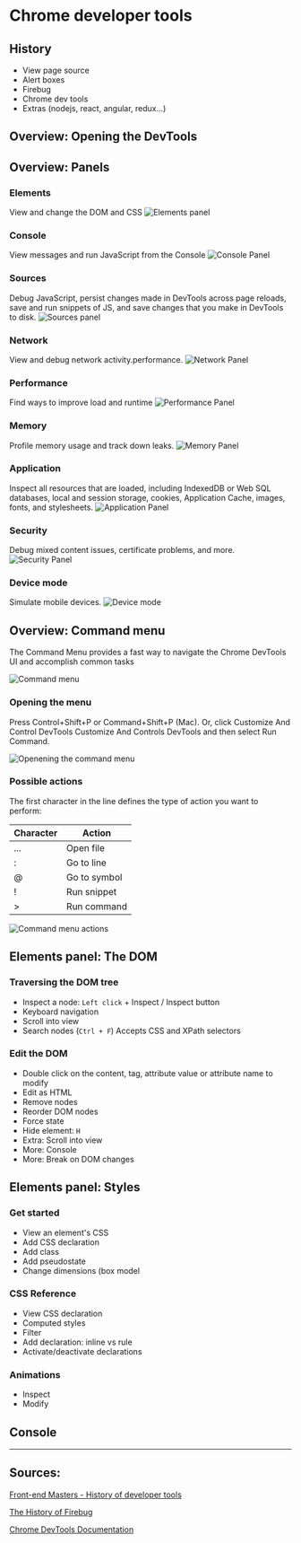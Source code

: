 # Chrome developer tools

## History

- View page source
- Alert boxes
- Firebug
- Chrome dev tools
- Extras (nodejs, react, angular, redux...)

## Overview: Opening the DevTools


## Overview: Panels

### Elements
 
 View and change the DOM and CSS
 ![Elements panel](https://developers.google.com/web/tools/chrome-devtools/images/panels/elements.png)

### Console

View messages and run JavaScript from the Console
![Console Panel](https://developers.google.com/web/tools/chrome-devtools/images/panels/console.png)

### Sources

Debug JavaScript, persist changes made in DevTools across page reloads, save and run snippets of JS, and save changes that you make in DevTools to disk.
![Sources panel](https://developers.google.com/web/tools/chrome-devtools/images/panels/sources.png)

### Network

View and debug network activity.performance.
![Network Panel](https://developers.google.com/web/tools/chrome-devtools/images/panels/network.png)

### Performance

Find ways to improve load and runtime 
![Performance Panel](https://developers.google.com/web/tools/chrome-devtools/images/panels/performance.png)

### Memory

Profile memory usage and track down leaks.
![Memory Panel](https://developers.google.com/web/tools/chrome-devtools/images/panels/memory.png)


### Application

Inspect all resources that are loaded, including IndexedDB or Web SQL databases, local and session storage, cookies, Application Cache, images, fonts, and stylesheets.
![Application Panel](https://developers.google.com/web/tools/chrome-devtools/images/panels/application.png)

### Security

Debug mixed content issues, certificate problems, and more.
![Security Panel](https://developers.google.com/web/tools/chrome-devtools/images/panels/security.png)

### Device mode

Simulate mobile devices.
![Device mode](https://developers.google.com/web/tools/chrome-devtools/images/device-mode.png)


## Overview: Command menu

The Command Menu provides a fast way to navigate the Chrome DevTools UI and accomplish common tasks

![Command menu](https://developers.google.com/web/tools/chrome-devtools/javascript/imgs/disable-javascript.png)

### Opening the menu

Press Control+Shift+P or Command+Shift+P (Mac). Or, click Customize And Control DevTools Customize And Controls DevTools and then select Run Command.

![Openening the command menu](https://developers.google.com/web/tools/chrome-devtools/command-menu/imgs/runcommand.png)

### Possible actions

The first character in the line defines the type of action you want to perform:

| Character | Action |
|---|---|
| ... | Open file
| : | Go to line
| @ | Go to symbol
| ! | Run snippet
| > | Run command

![Command menu actions](https://developers.google.com/web/tools/chrome-devtools/command-menu/imgs/actions.png)

## Elements panel: The DOM

### Traversing the DOM tree

- Inspect a node: `Left click` + Inspect / Inspect button
- Keyboard navigation
- Scroll into view
- Search nodes (`Ctrl + F`) Accepts CSS and XPath selectors

### Edit the DOM

- Double click on the content, tag, attribute value or attribute name to modify
- Edit as HTML
- Remove nodes
- Reorder DOM nodes 
- Force state
- Hide element: `H` 
- Extra: Scroll into view
- More: Console
- More: Break on DOM changes


## Elements panel: Styles

### Get started

- View an element's CSS
- Add CSS declaration
- Add class
- Add pseudostate
- Change dimensions (box model

### CSS Reference

- View CSS declaration
- Computed styles
- Filter
- Add declaration: inline vs rule
- Activate/deactivate declarations

### Animations

- Inspect
- Modify

## Console

-----

## Sources:

[Front-end Masters - History of developer tools](https://frontendmasters.com/courses/chrome-dev-tools/history-of-developer-tools/)

[The History of Firebug](http://flailingmonkey.com/the-history-of-firebug/)

[Chrome DevTools Documentation](https://developers.google.com/web/tools/chrome-devtools/command-menu/)
